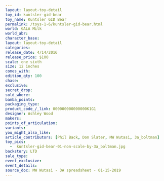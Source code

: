 ```yaml
---
layout: layout-toy-detail 
toy_id: kuntsler-gid-bear
toy_name: Kuntsler GID Bear
permalink: /toys-1-6/kuntsler-gid-bear.html
world: GALA Milk
world_abr: 
character_base: 
layout: layout-toy-detail
categories: 
release_date: 4/14/2016
release_price: $100 
scale: one sixth
size: 12 inches
comes_with: 
edition_qty: 100
chase: 
exclusive: 
secret_drop: 
sold_where: 
bamba_points: 
packaging_type: 
product_code_/_link: 000000000000000K1G1
designer: Ashley Wood
makers: 
points_of_articulation: 
variants: 
you_might_also_like: 
article_contributors: [Phil Back, Don Slater, MW Wutasi, 3a_boltman]
toy_pics: 
  -  kuntsler-gid-bear-01-non-scale-by-3a_boltman.jpg
backstory: LTD
sale_type: 
event_exclusive: 
event_details: 
source_doc: MW Wutasi - 3A spreadsheet - 01-15-2019
---
```

